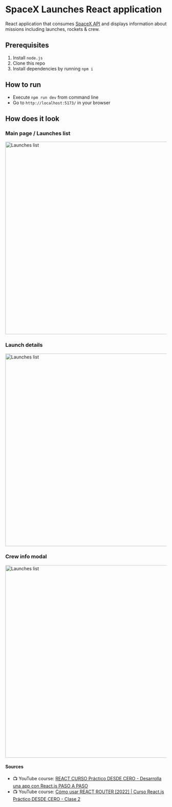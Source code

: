 # SpaceX Launches React application

React application that consumes [SpaceX API](https://github.com/r-spacex/SpaceX-API) and displays information about missions including launches, rockets & crew.

## Prerequisites

1. Install `node.js`
2. Clone this repo
3. Install dependencies by running `npm i`

## How to run

* Execute `npm run dev` from command line
* Go to `http://localhost:5173/` in your browser

## How does it look

### Main page / Launches list

<img src="https://i.ibb.co/dLB2gGZ/spacex-launches.png" alt="Launches list" width="600" >

### Launch details

<img src="https://i.ibb.co/zSwcMSY/Screenshot-from-2022-10-01-21-26-42.png" alt="Launches list" width="600" >

### Crew info modal

<img src="https://i.ibb.co/tQ5Lc1M/spacex-crewinfo.png" alt="Launches list" width="600" >

#### Sources
* 📺 YouTube course: [REACT CURSO Práctico DESDE CERO - Desarrolla una app con React.js PASO A PASO](https://www.youtube.com/watch?v=4AFOCAgywLc&ab_channel=CarlosAzaustre-AprendeJavaScript)
* 📺 YouTube course: [Cómo usar REACT ROUTER [2022] | Curso React.js Práctico DESDE CERO - Clase 2](https://www.youtube.com/watch?v=afDXVnDnBf4&t=688s&ab_channel=CarlosAzaustre-AprendeJavaScript)
